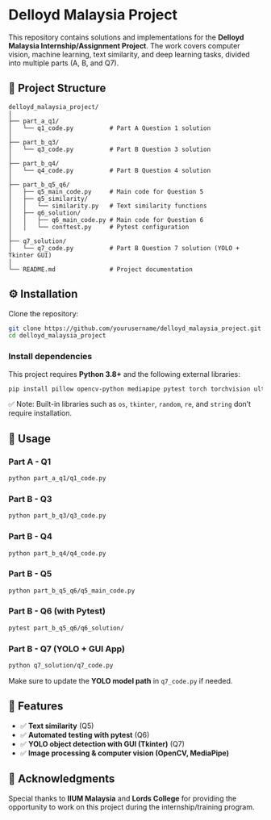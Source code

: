 # Delloyd Malaysia Project

This repository contains solutions and implementations for the **Delloyd Malaysia Internship/Assignment Project**. The work covers computer vision, machine learning, text similarity, and deep learning tasks, divided into multiple parts (A, B, and Q7).

## 📂 Project Structure

```
delloyd_malaysia_project/
│
├── part_a_q1/  
│   └── q1_code.py          # Part A Question 1 solution
│
├── part_b_q3/  
│   └── q3_code.py          # Part B Question 3 solution
│
├── part_b_q4/  
│   └── q4_code.py          # Part B Question 4 solution
│
├── part_b_q5_q6/  
│   ├── q5_main_code.py     # Main code for Question 5  
│   ├── q5_similarity/      
│   │   └── similarity.py   # Text similarity functions  
│   ├── q6_solution/  
│   │   ├── q6_main_code.py # Main code for Question 6  
│   │   └── conftest.py     # Pytest configuration  
│
├── q7_solution/  
│   └── q7_code.py          # Part B Question 7 solution (YOLO + Tkinter GUI)
│
└── README.md               # Project documentation
```

## ⚙️ Installation

Clone the repository:

```bash
git clone https://github.com/yourusername/delloyd_malaysia_project.git
cd delloyd_malaysia_project
```

### Install dependencies

This project requires **Python 3.8+** and the following external libraries:

```bash
pip install pillow opencv-python mediapipe pytest torch torchvision ultralytics
```

✅ Note: Built-in libraries such as `os`, `tkinter`, `random`, `re`, and `string` don’t require installation.

## 🚀 Usage

### Part A - Q1

```bash
python part_a_q1/q1_code.py
```

### Part B - Q3

```bash
python part_b_q3/q3_code.py
```

### Part B - Q4

```bash
python part_b_q4/q4_code.py
```

### Part B - Q5

```bash
python part_b_q5_q6/q5_main_code.py
```

### Part B - Q6 (with Pytest)

```bash
pytest part_b_q5_q6/q6_solution/
```

### Part B - Q7 (YOLO + GUI App)

```bash
python q7_solution/q7_code.py
```

Make sure to update the **YOLO model path** in `q7_code.py` if needed.

## 📌 Features

* ✅ **Text similarity** (Q5)
* ✅ **Automated testing with pytest** (Q6)
* ✅ **YOLO object detection with GUI (Tkinter)** (Q7)
* ✅ **Image processing & computer vision (OpenCV, MediaPipe)**

## 🙏 Acknowledgments

Special thanks to **IIUM Malaysia** and **Lords College** for providing the opportunity to work on this project during the internship/training program.
